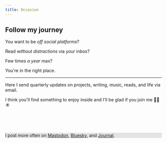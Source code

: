 ```yaml
---
title: Occasion
---
```


## Follow my journey

You want to be _off social platforms_?

Read _without distractions_ via your inbox?

Few times _a year_ max?

You're in the right place.

* * *

Here I send quarterly updates on projects, writing, music, reads, and life via email.

I think you'll find something to enjoy inside and I'll be glad if you join me 🙏🏽☀️

<div class="ROCOBulletin">
  <div class="gh-signup-root"><iframe srcdoc="&lt;!DOCTYPE html&gt;" frameborder="0" style="display: block; width: 100%; height: 53px;" title="signup frame"></iframe></div><script src="https://cdn.jsdelivr.net/ghost/signup-form@~0.3/umd/signup-form.min.js" data-button-color="#424242" data-button-text-color="#FFFFFF" data-site="https://occasion.rosano.ca/" data-locale="en" async=""></script>
</div>

</div>

<p class="OLSKFollow post">I post more often on <a class="OLSKFollowMastodon" target="_blank" href="https://rosano.ca/mastodon">Mastodon</a>, <a class="OLSKFollowBluesky" target="_blank" href="https://rosano.ca/bluesky">Bluesky</a>, and <a href="https://rosano.ca/log">Journal</a>.</p>

<style type="text/css">
.post h2 {
  font-family: var(--OLSKCommonHeadingFontFamily);
}

.OLSKFollow {
  background: #e3e3e3;
}

.notification p {
  margin: 0;
}
</style>
